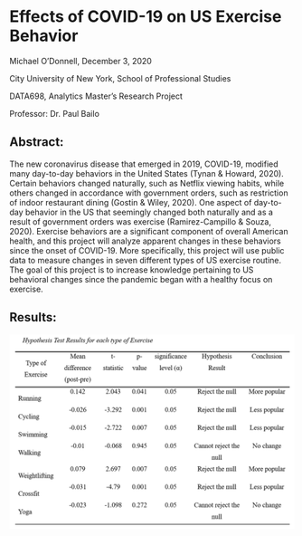 # Effects of COVID-19 on US Exercise Behavior
Michael O’Donnell, December 3, 2020

City University of New York, School of Professional Studies

DATA698, Analytics Master’s Research Project

Professor: Dr. Paul Bailo


## Abstract:
The new coronavirus disease that emerged in 2019, COVID-19, modified many day-to-day behaviors in the United States (Tynan & Howard, 2020). Certain behaviors changed naturally, such as Netflix viewing habits, while others changed in accordance with government orders, such as restriction of indoor restaurant dining (Gostin & Wiley, 2020). One aspect of day-to-day behavior in the US that seemingly changed both naturally and as a result of government orders was exercise (Ramirez-Campillo & Souza, 2020). Exercise behaviors are a significant component of overall American health, and this project will analyze apparent changes in these behaviors since the onset of COVID-19. More specifically, this project will use public data to measure changes in seven different types of US exercise routine. The goal of this project is to increase knowledge pertaining to US behavioral changes since the pandemic began with a healthy focus on exercise.

## Results:
![Alt text](documents/Final_Drafts/research_conclusions.png)
